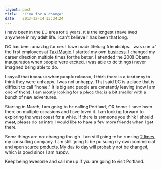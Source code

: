 ```yaml
---
layout: post
title:  "Time for a change"
date:   2013-12-14 13:34:24
---
```


I have been in the DC area for 9 years. It is the longest I have lived anywhere in my adult life. I can't believe it has been that long.

DC has been amazing for me. I have made lifelong friendships. I was one of the first employees at [Taxi Magic](http://taximagic.com). I started my own [business](http://2limes.com). I changed my career direction multiple times for the better. I attended the 2008 Obama inauguration when people were excited. I was able to do things I never imagined being able to do.

I say all that because when people relocate, I think there is a tendency to think they were unhappy. I was not unhappy. That said DC is a place that is difficult to call "home." It is big and people are constantly leaving (now I am one of them). I am mostly looking for a place that is a bit smaller with a bunch of new adventures.

Starting in March, I am going to be calling Portland, OR home. I have been there on multiple occasions and have loved it. I am looking forward to exploring the west coast for a while. If there is someone you think I should meet, please do an intro I would like to have a few more friends when I get there.

Some things are not changing though. I am still going to be running [2 limes](http://2limes.com), my consulting company. I am still going to be pursuing my own commercial and open source products. My day to day will probably not be changed, which is good since I am happy.

Keep being awesome and call me up if you are going to visit Portland.